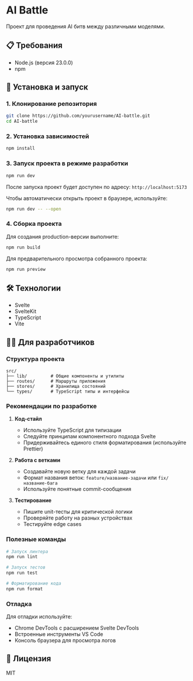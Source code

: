# AI Battle

Проект для проведения AI битв между различными моделями.

## 📋 Требования

- Node.js (версия 23.0.0)
- npm

## 🚀 Установка и запуск

### 1. Клонирование репозитория

```bash
git clone https://github.com/yourusername/AI-battle.git
cd AI-battle
```

### 2. Установка зависимостей

```bash
npm install
```

### 3. Запуск проекта в режиме разработки

```bash
npm run dev
```

После запуска проект будет доступен по адресу: `http://localhost:5173`

Чтобы автоматически открыть проект в браузере, используйте:

```bash
npm run dev -- --open
```

### 4. Сборка проекта

Для создания production-версии выполните:

```bash
npm run build
```

Для предварительного просмотра собранного проекта:

```bash
npm run preview
```

## 🛠 Технологии

- Svelte
- SvelteKit
- TypeScript
- Vite

## 👨‍💻 Для разработчиков

### Структура проекта

```
src/
├── lib/         # Общие компоненты и утилиты
├── routes/      # Маршруты приложения
├── stores/      # Хранилища состояний
└── types/       # TypeScript типы и интерфейсы
```

### Рекомендации по разработке

1. **Код-стайл**
   - Используйте TypeScript для типизации
   - Следуйте принципам компонентного подхода Svelte
   - Придерживайтесь единого стиля форматирования (используйте Prettier)

2. **Работа с ветками**
   - Создавайте новую ветку для каждой задачи
   - Формат названия веток: `feature/название-задачи` или `fix/название-бага`
   - Используйте понятные commit-сообщения

3. **Тестирование**
   - Пишите unit-тесты для критической логики
   - Проверяйте работу на разных устройствах
   - Тестируйте edge cases

### Полезные команды

```bash
# Запуск линтера
npm run lint

# Запуск тестов
npm run test

# Форматирование кода
npm run format
```

### Отладка

Для отладки используйте:
- Chrome DevTools с расширением Svelte DevTools
- Встроенные инструменты VS Code
- Консоль браузера для просмотра логов

## 📝 Лицензия

MIT
